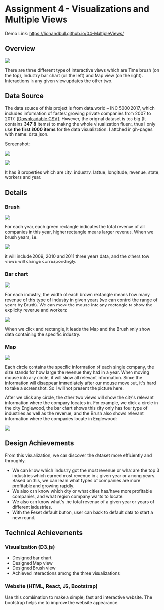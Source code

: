 Assignment 4 - Visualizations and Multiple Views  
===

Demo Link: <https://lionandbull.github.io/04-MultipleViews/>

## Overview

![](https://ws4.sinaimg.cn/large/006tNc79ly1g1tp4nvqkkj31qa0u0gxd.jpg)

There are three different type of interactive views which are Time brush (on the top), Industry bar chart (on the left) and Map view (on the right). Interactions in any given view updates the other two. 

## Data Source

The data source of this project is from data.world – INC 5000 2017, which includes information of fastest growing private companies from 2007 to 2017. [[Downloadable CSV\]](https://data.world/aurielle/inc-5000-10-years). However, the original dataset is too big (It contains **34718** items) to making the whole visualization fluent, thus I only use **the first 8000 items** for the data visualization. I attched in gh-pages with name: data.json.

Screenshot:

![](https://ws1.sinaimg.cn/large/006tNc79ly1g1tpgv6ag8j32cu084q4i.jpg)

![](https://ws2.sinaimg.cn/large/006tNc79ly1g1tphplm89j32d60m0aij.jpg)

It has 8 properties which are city, industry, latitue, longitude, revenue, state, workers and year.

## Details

### Brush

![](https://ws1.sinaimg.cn/large/006tNc79ly1g1tpo3spmcj31am07swet.jpg)

For each year, each green rectangle indicates the total revenue of all companies in this year, higher rectangle means larger revenue. When we brush years, i.e. 

![](https://ws3.sinaimg.cn/large/006tNc79ly1g1tplht28mj319u0740t2.jpg)

it will include 2009, 2010 and 2011 three years data, and the others tow views will change correspondingly.

### Bar chart

![](https://ws4.sinaimg.cn/large/006tNc79ly1g1tpo94uuaj311g0lqwfx.jpg)

For each industry, the width of each brown rectangle means how many revenue of this type of industry in given years (we can control the range of years by Brush). We can move the mouse into any rectangle to show the explicity revenue and workers:

![](https://ws1.sinaimg.cn/large/006tNc79ly1g1tptnjvsrj311o0kqabz.jpg)

When we click and rectangle, it leads the Map and the Brush only show data containing the specific industry. 

### Map

![](https://ws4.sinaimg.cn/large/006tNc79ly1g1tpv4omlhj31600sa0zf.jpg)

Each circle contains the specific information of each single company, the size stands for how large the revenue they had in a year. When moving mouse into any circle, it will show all relevant information. Since the information will disappear immediately after our mouse move out, it's hard to take a screenshot. So I will not present the picture here.

After we click any circle, the other two views will show the city's relevant information where the company locates in. For example, we click a circle in the city Englewood, the bar chart shows this city only has four type of industries as well as the revenue, and the Brush also shows relevant information where the companies locate in Englewood:

![](https://ws2.sinaimg.cn/large/006tNc79ly1g1tq3o4ypfj31tr0u0k1r.jpg)

## Design Achievements

From this visualization, we can discover the dataset more efficiently and throughly.

- We can know which industry got the most revenue or what are the top 3 industries which earned most revenue in a given year or among years. Based on this, we can learn what types of companies are more profitable and growing rapidly.
- We also can know which city or what cities has/have more profitable companies, and what region company wants to locate.
- We also can know what's the total revenue of a given year or years of different industries.
- With the Reset default button, user can back to default data to start a new round.

## Technical Achievements

### Visualization (D3.js)

- Designed bar chart
- Designed Map view
- Designed Brush view
- Achieved interactions among the three visualizations

### Website (HTML, React, JS, Bootstrap)

Use this combination to make a simple, fast and interactive website. The bootstrap helps me to improve the website appearance.